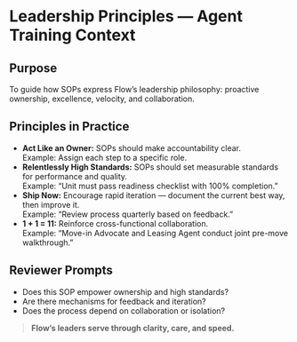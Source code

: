 # Leadership Principles — Agent Training Context

## Purpose
To guide how SOPs express Flow’s leadership philosophy: proactive ownership, excellence, velocity, and collaboration.

## Principles in Practice
- **Act Like an Owner:** SOPs should make accountability clear.  
  Example: Assign each step to a specific role.
- **Relentlessly High Standards:** SOPs should set measurable standards for performance and quality.  
  Example: “Unit must pass readiness checklist with 100% completion.”
- **Ship Now:** Encourage rapid iteration — document the current best way, then improve it.  
  Example: “Review process quarterly based on feedback.”
- **1 + 1 = 11:** Reinforce cross-functional collaboration.  
  Example: “Move-in Advocate and Leasing Agent conduct joint pre-move walkthrough.”

## Reviewer Prompts
- Does this SOP empower ownership and high standards?
- Are there mechanisms for feedback and iteration?
- Does the process depend on collaboration or isolation?

> **Flow’s leaders serve through clarity, care, and speed.**